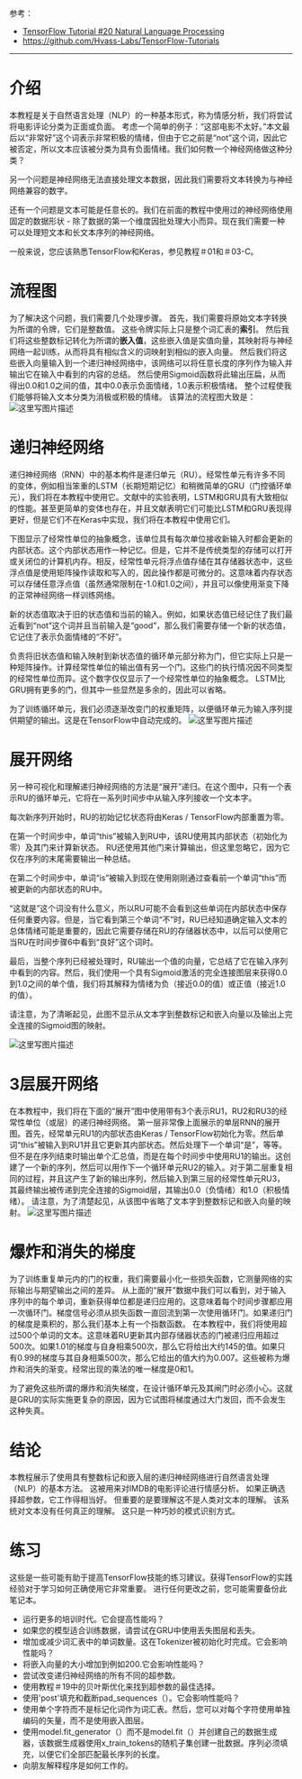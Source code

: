 参考：

- [TensorFlow Tutorial #20 Natural Language Processing](https://github.com/Hvass-Labs/TensorFlow-Tutorials/blob/master/20_Natural_Language_Processing.ipynb)
- https://github.com/Hvass-Labs/TensorFlow-Tutorials


----------
# 介绍
本教程是关于自然语言处理（NLP）的一种基本形式，称为情感分析，我们将尝试将电影评论分类为正面或负面。
考虑一个简单的例子：“这部电影不太好。”本文最后以“非常好”这个词表示非常积极的情绪，但由于它之前是“not”这个词，因此它被否定，所以文本应该被分类为具有负面情绪。我们如何教一个神经网络做这种分类？

另一个问题是神经网络无法直接处理文本数据，因此我们需要将文本转换为与神经网络兼容的数字。

还有一个问题是文本可能是任意长的。我们在前面的教程中使用过的神经网络使用固定的数据形状 - 除了数据的第一个维度因批处理大小而异。现在我们需要一种可以处理短文本和长文本序列的神经网络。

一般来说，您应该熟悉TensorFlow和Keras，参见教程＃01和＃03-C。

# 流程图
为了解决这个问题，我们需要几个处理步骤。 首先，我们需要将原始文本字转换为所谓的令牌，它们是整数值。 这些令牌实际上只是整个词汇表的**索引**。 然后我们将这些整数标记转化为所谓的**嵌入值**，这些嵌入值是实值向量，其映射将与神经网络一起训练，从而将具有相似含义的词映射到相似的嵌入向量。 然后我们将这些嵌入向量输入到一个递归神经网络中，该网络可以将任意长度的序列作为输入并输出它在输入中看到的内容的总结。 然后使用Sigmoid函数将此输出压扁，从而得出0.0和1.0之间的值，其中0.0表示负面情绪，1.0表示积极情绪。 整个过程使我们能够将输入文本分类为消极或积极的情绪。
该算法的流程图大致是：
![这里写图片描述](https://github.com/Hvass-Labs/TensorFlow-Tutorials/raw/1284750b1c47fe5c376f249e206350b36a7eb3c8/images/20_natural_language_flowchart.png)

# 递归神经网络
递归神经网络（RNN）中的基本构件是递归单元（RU）。经常性单元有许多不同的变体，例如相当笨重的LSTM（长期短期记忆）和稍微简单的GRU（门控循环单元），我们将在本教程中使用它。文献中的实验表明，LSTM和GRU具有大致相似的性能。甚至更简单的变体也存在，并且文献表明它们可能比LSTM和GRU表现得更好，但是它们不在Keras中实现，我们将在本教程中使用它们。

下图显示了经常性单位的抽象概念，该单位具有每次单位接收新输入时都会更新的内部状态。这个内部状态用作一种记忆。但是，它并不是传统类型的存储可以打开或关闭位的计算机内存。相反，经常性单元将浮点值存储在其存储器状态中，这些浮点值是使用矩阵操作读取和写入的，因此操作都是可微分的。这意味着内存状态可以存储任意浮点值（虽然通常限制在-1.0和1.0之间），并且可以像使用渐变下降的正常神经网络一样训练网络。

新的状态值取决于旧的状态值和当前的输入。例如，如果状态值已经记住了我们最近看到“not”这个词并且当前输入是“good”，那么我们需要存储一个新的状态值，它记住了表示负面情绪的“不好”。

负责将旧状态值和输入映射到新状态值的循环单元部分称为门，但它实际上只是一种矩阵操作。计算经常性单位的输出值有另一个门。这些门的执行情况因不同类型的经常性单位而异。这个数字仅仅显示了一个经常性单位的抽象概念。 LSTM比GRU拥有更多的门，但其中一些显然是多余的，因此可以省略。

为了训练循环单元，我们必须逐渐改变门的权重矩阵，以便循环单元为输入序列提供期望的输出。这是在TensorFlow中自动完成的。
![这里写图片描述](https://github.com/Hvass-Labs/TensorFlow-Tutorials/raw/1284750b1c47fe5c376f249e206350b36a7eb3c8/images/20_recurrent_unit.png)

# 展开网络
另一种可视化和理解递归神经网络的方法是“展开”递归。在这个图中，只有一个表示RU的循环单元，它将在一系列时间步中从输入序列接收一个文本字。

每次新序列开始时，RU的初始记忆状态将由Keras / TensorFlow内部重置为零。

在第一个时间步中，单词“this”被输入到RU中，该RU使用其内部状态（初始化为零）及其门来计算新状态。 RU还使用其他门来计算输出，但这里忽略它，因为它仅在序列的末尾需要输出一种总结。

在第二个时间步中，单词“is”被输入到现在使用刚刚通过查看前一个单词“this”而被更新的内部状态的RU中。

“这就是”这个词没有什么意义，所以RU可能不会看到这些单词在内部状态中保存任何重要内容。但是，当它看到第三个单词“不”时，RU已经知道确定输入文本的总体情绪可能是重要的，因此它需要存储在RU的存储器状态中，以后可以使用它当RU在时间步骤6中看到“良好”这个词时。

最后，当整个序列已经被处理时，RU输出一个值的向量，它总结了它在输入序列中看到的内容。然后，我们使用一个具有Sigmoid激活的完全连接图层来获得0.0到1.0之间的单个值，我们将其解释为情绪为负（接近0.0的值）或正值（接近1.0的值）。

请注意，为了清晰起见，此图不显示从文本字到整数标记和嵌入向量以及输出上完全连接的Sigmoid图的映射。

![这里写图片描述](https://github.com/Hvass-Labs/TensorFlow-Tutorials/raw/1284750b1c47fe5c376f249e206350b36a7eb3c8/images/20_unrolled_flowchart.png)

# 3层展开网络
在本教程中，我们将在下面的“展开”图中使用带有3个表示RU1，RU2和RU3的经常性单位（或层）的递归神经网络。
第一层非常像上面展示的单层RNN的展开图。首先，经常单元RU1的内部状态由Keras / TensorFlow初始化为零。然后单词“this”被输入到RU1并且它更新其内部状态。然后处理下一个单词“是”，等等。但不是在序列结束时输出单个汇总值，而是在每个时间步中使用RU1的输出。这创建了一个新的序列，然后可以用作下一个循环单元RU2的输入。对于第二层重复相同的过程，并且这产生了新的输出序列，然后输入到第三层的经常性单元RU3，其最终输出被传递到完全连接的Sigmoid层，其输出0.0（负情绪）和1.0（积极情绪）。
请注意，为了清楚起见，从该图中省略了文本字到整数标记和嵌入向量的映射。
![这里写图片描述](https://github.com/Hvass-Labs/TensorFlow-Tutorials/raw/1284750b1c47fe5c376f249e206350b36a7eb3c8/images/20_unrolled_3layers_flowchart.png)

# 爆炸和消失的梯度
为了训练重复单元内的门的权重，我们需要最小化一些损失函数，它测量网络的实际输出与期望输出之间的差异。
从上面的“展开”数据中我们可以看到，对于输入序列中的每个单词，重新获得单位都是递归应用的。这意味着每个时间步骤都应用一次循环门。梯度信号必须从损失函数一直回流到第一次使用循环门。如果递归门的梯度是乘积的，那么我们基本上有一个指数函数。
在本教程中，我们将使用超过500个单词的文本。这意味着RU更新其内部存储器状态的门被递归应用超过500次。如果1.01的梯度与自身相乘500次，那么它将给出大约145的值。如果只有0.99的梯度与其自身相乘500次，那么它给出的值大约为0.007。这些被称为爆炸和消失的渐变。经常出现的乘法的唯一梯度是0和1。

为了避免这些所谓的爆炸和消失梯度，在设计循环单元及其闸门时必须小心。这就是GRU的实际实施更复杂的原因，因为它试图将梯度通过大门发回，而不会发生这种失真。


# 结论
本教程展示了使用具有整数标记和嵌入层的递归神经网络进行自然语言处理（NLP）的基本方法。 这被用来对IMDB的电影评论进行情感分析。 如果正确选择超参数，它工作得相当好。 但重要的是要理解这不是人类对文本的理解。 该系统对文本没有任何真正的理解。 这只是一种巧妙的模式识别方式。


# 练习
这些是一些可能有助于提高TensorFlow技能的练习建议。获得TensorFlow的实践经验对于学习如何正确使用它非常重要。
进行任何更改之前，您可能需要备份此笔记本。

- 运行更多的培训时代。它会提高性能吗？
- 如果您的模型适合训练数据，请尝试在GRU中使用丢失图层和丢失。
- 增加或减少词汇表中的单词数量。这在Tokenizer被初始化时完成。它会影响性能吗？
- 将嵌入向量的大小增加到例如200.它会影响性能吗？
- 尝试改变递归神经网络的所有不同的超参数。
- 使用教程＃19中的贝叶斯优化来找到超参数的最佳选择。
- 使用'post'填充和截断pad_sequences（）。它会影响性能吗？
- 使用单个字符而不是标记化词作为词汇表。然后，您可以对每个字符使用单独编码的矢量，而不是使用嵌入图层。
- 使用model.fit_generator（）而不是model.fit（）并创建自己的数据生成器，该数据生成器使用x_train_tokens的随机子集创建一批数据。序列必须填充，以便它们全部匹配最长序列的长度。
- 向朋友解释程序是如何工作的。

